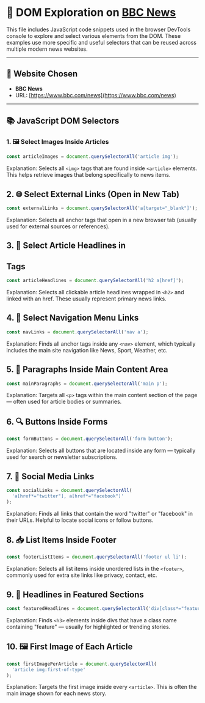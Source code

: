# 🧭 DOM Exploration on [BBC News](https://www.bbc.com/news)

This file includes JavaScript code snippets used in the browser DevTools console to explore and select various elements from the DOM. These examples use more specific and useful selectors that can be reused across multiple modern news websites.

---

## 🔗 Website Chosen

- **BBC News**
- URL: [https://www.bbc.com/news](https://www.bbc.com/news)

---

## 📚 JavaScript DOM Selectors

### 1. 🖼️ Select Images Inside Articles

```javascript
const articleImages = document.querySelectorAll('article img');
```

Explanation:
Selects all `<img>` tags that are found inside `<article>` elements. This helps retrieve images that belong specifically to news items.

## 2. 🌐 Select External Links (Open in New Tab)

```javascript
const externalLinks = document.querySelectorAll('a[target="_blank"]');
```

Explanation:
Selects all anchor tags that open in a new browser tab (usually used for external sources or references).

## 3. 📰 Select Article Headlines in <h2> Tags

```javascript
const articleHeadlines = document.querySelectorAll('h2 a[href]');
```

Explanation:
Selects all clickable article headlines wrapped in `<h2>` and linked with an href. These usually represent primary news links.

## 4. 🧭 Select Navigation Menu Links

```javascript
const navLinks = document.querySelectorAll('nav a');
```

Explanation:
Finds all anchor tags inside any `<nav>` element, which typically includes the main site navigation like News, Sport, Weather, etc.

## 5. 📄 Paragraphs Inside Main Content Area

```javascript
const mainParagraphs = document.querySelectorAll('main p');
```

Explanation:
Targets all `<p>` tags within the main content section of the page — often used for article bodies or summaries.

## 6. 🔍 Buttons Inside Forms

```javascript
const formButtons = document.querySelectorAll('form button');
```

Explanation:
Selects all buttons that are located inside any form — typically used for search or newsletter subscriptions.

## 7. 📣 Social Media Links

```javascript
const socialLinks = document.querySelectorAll(
  'a[href*="twitter"], a[href*="facebook"]'
);
```

Explanation:
Finds all links that contain the word "twitter" or "facebook" in their URLs. Helpful to locate social icons or follow buttons.

## 8. 📥 List Items Inside Footer

```javascript
const footerListItems = document.querySelectorAll('footer ul li');
```

Explanation:
Selects all list items inside unordered lists in the `<footer>`, commonly used for extra site links like privacy, contact, etc.

## 9. 🌟 Headlines in Featured Sections

```javascript
const featuredHeadlines = document.querySelectorAll('div[class*="feature"] h3');
```

Explanation:
Finds `<h3>` elements inside divs that have a class name containing "feature" — usually for highlighted or trending stories.

## 10. 🖼️ First Image of Each Article

```javascript
const firstImagePerArticle = document.querySelectorAll(
  'article img:first-of-type'
);
```

Explanation:
Targets the first image inside every `<article>`. This is often the main image shown for each news story.
